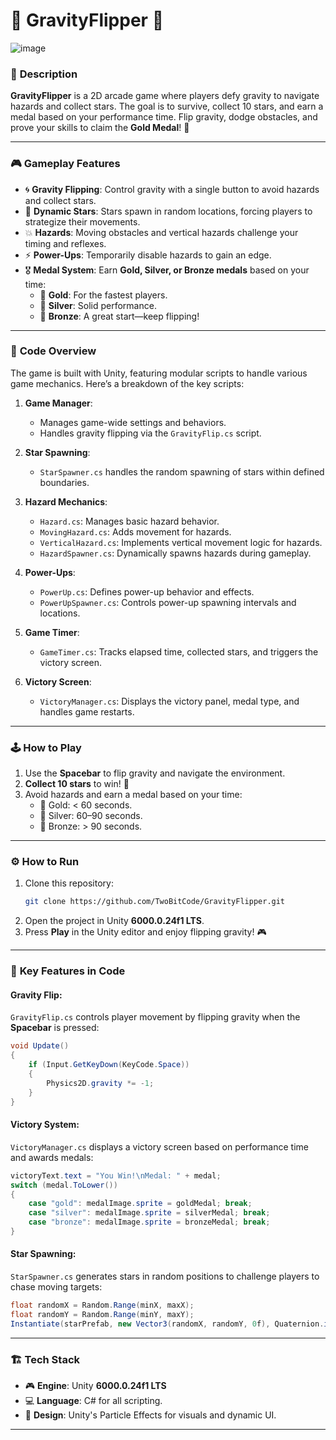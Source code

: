 # 🌌 **GravityFlipper** 🚀
![image](https://github.com/user-attachments/assets/79e87a12-0783-4d7f-a35d-dfc93261df7a)

### 🌟 **Description**
**GravityFlipper** is a 2D arcade game where players defy gravity to navigate hazards and collect stars. The goal is to survive, collect 10 stars, and earn a medal based on your performance time. Flip gravity, dodge obstacles, and prove your skills to claim the **Gold Medal**! 🥇

---

### 🎮 **Gameplay Features**
- 🌀 **Gravity Flipping**: Control gravity with a single button to avoid hazards and collect stars.
- 🌟 **Dynamic Stars**: Stars spawn in random locations, forcing players to strategize their movements.
- 💥 **Hazards**: Moving obstacles and vertical hazards challenge your timing and reflexes.
- ⚡ **Power-Ups**: Temporarily disable hazards to gain an edge.
- 🎖️ **Medal System**: Earn **Gold, Silver, or Bronze medals** based on your time:
  - 🥇 **Gold**: For the fastest players.
  - 🥈 **Silver**: Solid performance.
  - 🥉 **Bronze**: A great start—keep flipping!

---

### 📜 **Code Overview**
The game is built with Unity, featuring modular scripts to handle various game mechanics. Here’s a breakdown of the key scripts:

1. **Game Manager**:
   - Manages game-wide settings and behaviors.
   - Handles gravity flipping via the `GravityFlip.cs` script.

2. **Star Spawning**:
   - `StarSpawner.cs` handles the random spawning of stars within defined boundaries.

3. **Hazard Mechanics**:
   - `Hazard.cs`: Manages basic hazard behavior.
   - `MovingHazard.cs`: Adds movement for hazards.
   - `VerticalHazard.cs`: Implements vertical movement logic for hazards.
   - `HazardSpawner.cs`: Dynamically spawns hazards during gameplay.

4. **Power-Ups**:
   - `PowerUp.cs`: Defines power-up behavior and effects.
   - `PowerUpSpawner.cs`: Controls power-up spawning intervals and locations.

5. **Game Timer**:
   - `GameTimer.cs`: Tracks elapsed time, collected stars, and triggers the victory screen.

6. **Victory Screen**:
   - `VictoryManager.cs`: Displays the victory panel, medal type, and handles game restarts.

---

### 🕹️ **How to Play**
1. Use the **Spacebar** to flip gravity and navigate the environment.
2. **Collect 10 stars** to win! 🌟
3. Avoid hazards and earn a medal based on your time:
   - 🥇 Gold: < 60 seconds.
   - 🥈 Silver: 60–90 seconds.
   - 🥉 Bronze: > 90 seconds.

---

### ⚙️ **How to Run**
1. Clone this repository:
   ```bash
   git clone https://github.com/TwoBitCode/GravityFlipper.git
   ```
2. Open the project in Unity **6000.0.24f1 LTS**.
3. Press **Play** in the Unity editor and enjoy flipping gravity! 🎮

---

### 📜 **Key Features in Code**
#### **Gravity Flip**:
`GravityFlip.cs` controls player movement by flipping gravity when the **Spacebar** is pressed:
```csharp
void Update()
{
    if (Input.GetKeyDown(KeyCode.Space))
    {
        Physics2D.gravity *= -1;
    }
}
```

#### **Victory System**:
`VictoryManager.cs` displays a victory screen based on performance time and awards medals:
```csharp
victoryText.text = "You Win!\nMedal: " + medal;
switch (medal.ToLower())
{
    case "gold": medalImage.sprite = goldMedal; break;
    case "silver": medalImage.sprite = silverMedal; break;
    case "bronze": medalImage.sprite = bronzeMedal; break;
}
```

#### **Star Spawning**:
`StarSpawner.cs` generates stars in random positions to challenge players to chase moving targets:
```csharp
float randomX = Random.Range(minX, maxX);
float randomY = Random.Range(minY, maxY);
Instantiate(starPrefab, new Vector3(randomX, randomY, 0f), Quaternion.identity);
```

---

### 🏗️ **Tech Stack**
- 🎮 **Engine**: Unity **6000.0.24f1 LTS**
- 💻 **Language**: C# for all scripting.
- 🎨 **Design**: Unity's Particle Effects for visuals and dynamic UI.

---
